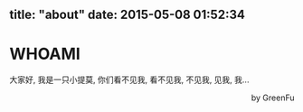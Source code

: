 title: "about"
date: 2015-05-08 01:52:34
---

WHOAMI
===

大家好, 我是一只小提莫, 你们看不见我, 看不见我, 不见我, 见我, 我...

<p align="right">by GreenFu</p>
